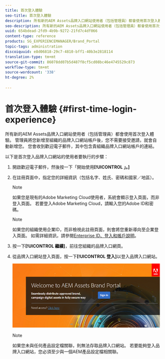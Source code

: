 ```yaml
---
title: 首次登入體驗
seo-title: 首次登入體驗
description: 所有新的AEM Assets品牌入口網站使用者（包括管理員）都會使用首次登入體驗。 管理員將您新增至組織的品牌入口網站帳戶後，您不需要接受邀請，就會自動新增您。 您會收到歡迎電子郵件，其中包含貴組織品牌入口網站帳戶的連結。
seo-description: 所有新的AEM Assets品牌入口網站使用者（包括管理員）都會使用首次登入體驗。 管理員將您新增至組織的品牌入口網站帳戶後，您不需要接受邀請，就會自動新增您。 您會收到歡迎電子郵件，其中包含貴組織品牌入口網站帳戶的連結。
uuid: 654bdead-2fd9-4b9b-9272-21fd7c4df066
content-type: reference
products: SG_EXPERIENCEMANAGER/Brand_Portal
topic-tags: administration
discoiquuid: e8d06818-29c7-4810-bff1-40b3e2818114
translation-type: tm+mt
source-git-commit: 86078dd07b5d487f8cf5cd08bc46e4745529c873
workflow-type: tm+mt
source-wordcount: '338'
ht-degree: 2%

---
```



# 首次登入體驗 {#first-time-login-experience}

所有新的AEM Assets品牌入口網站使用者（包括管理員）都會使用首次登入體驗。 管理員將您新增至組織的品牌入口網站帳戶後，您不需要接受邀請，就會自動新增您。 您會收到歡迎電子郵件，其中包含貴組織品牌入口網站帳戶的連結。

以下是首次登入品牌入口網站的使用者要執行的步驟：

1. 開啟歡迎電子郵件，然後按一下「開始使用&#x200B;**[!UICONTROL 」。]**

1. 在註冊頁面中，指定您的詳細資訊（包括名字、姓氏、密碼和國家／地區）。
   >[!NOTE]
   >
   >如果您是現有的Adobe Marketing Cloud使用者，系統會顯示登入頁面，而非登入頁面。 若要登入Adobe Marketing Cloud，請輸入您的Adobe ID和密碼。

   >[!NOTE]
   >
   >如果您的組織使用企業ID，而非檢視此註冊頁面，則會將您重新導向至企業登入頁面。 如需詳細資訊，請參閱[Enterprise ID、登入和帳戶說明](https://helpx.adobe.com/in/enterprise/kb/enterprise-id-faq.html)。

1. 按一下&#x200B;**[!UICONTROL 繼續]**，前往您組織的品牌入口網頁。
1. 從品牌入口網站登入頁面，按一下&#x200B;**[!UICONTROL 登入]**&#x200B;以登入品牌入口網站。

   ![品牌入口網站登入頁面](assets/signin-onboarding.png)

   >[!NOTE]
   >
   >如果您未與任何產品設定檔關聯，則無法存取品牌入口網站。 若要能夠登入品牌入口網站，您必須至少與一個AEM產品設定檔相關聯。
